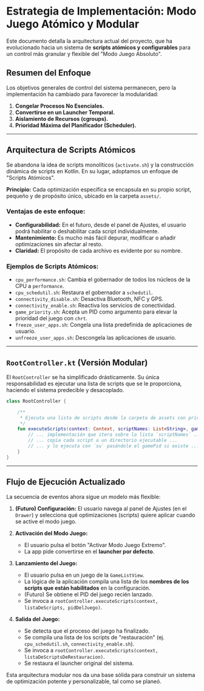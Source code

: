 # Estrategia de Implementación: Modo Juego Atómico y Modular

Este documento detalla la arquitectura actual del proyecto, que ha evolucionado hacia un sistema de **scripts atómicos y configurables** para un control más granular y flexible del "Modo Juego Absoluto".

## Resumen del Enfoque

Los objetivos generales de control del sistema permanecen, pero la implementación ha cambiado para favorecer la modularidad:

1.  **Congelar Procesos No Esenciales.**
2.  **Convertirse en un Launcher Temporal.**
3.  **Aislamiento de Recursos (cgroups).**
4.  **Prioridad Máxima del Planificador (Scheduler).**

---

## Arquitectura de Scripts Atómicos

Se abandona la idea de scripts monolíticos (`activate.sh`) y la construcción dinámica de scripts en Kotlin. En su lugar, adoptamos un enfoque de "Scripts Atómicos".

**Principio:** Cada optimización específica se encapsula en su propio script, pequeño y de propósito único, ubicado en la carpeta `assets/`. 

### Ventajas de este enfoque:

*   **Configurabilidad:** En el futuro, desde el panel de Ajustes, el usuario podrá habilitar o deshabilitar cada script individualmente.
*   **Mantenimiento:** Es mucho más fácil depurar, modificar o añadir optimizaciones sin afectar al resto.
*   **Claridad:** El propósito de cada archivo es evidente por su nombre.

### Ejemplos de Scripts Atómicos:

*   `cpu_performance.sh`: Cambia el gobernador de todos los núcleos de la CPU a `performance`.
*   `cpu_schedutil.sh`: Restaura el gobernador a `schedutil`.
*   `connectivity_disable.sh`: Desactiva Bluetooth, NFC y GPS.
*   `connectivity_enable.sh`: Reactiva los servicios de conectividad.
*   `game_priority.sh`: Acepta un PID como argumento para elevar la prioridad del juego con `chrt`.
*   `freeze_user_apps.sh`: Congela una lista predefinida de aplicaciones de usuario.
*   `unfreeze_user_apps.sh`: Descongela las aplicaciones de usuario.

---

## `RootController.kt` (Versión Modular)

El `RootController` se ha simplificado drásticamente. Su única responsabilidad es ejecutar una lista de scripts que se le proporciona, haciendo el sistema predecible y desacoplado.

```kotlin
class RootController {

    /**
     * Ejecuta una lista de scripts desde la carpeta de assets con privilegios de superusuario.
     */
    fun executeScripts(context: Context, scriptNames: List<String>, gamePid: String? = null) {
        // ... implementación que itera sobre la lista `scriptNames` ...
        // ... copia cada script a un directorio ejecutable ...
        // ... y lo ejecuta con `su` pasándole el gamePid si existe ...
    }
}
```

---

## Flujo de Ejecución Actualizado

La secuencia de eventos ahora sigue un modelo más flexible:

1.  **(Futuro) Configuración:** El usuario navega al panel de Ajustes (en el `Drawer`) y selecciona qué optimizaciones (scripts) quiere aplicar cuando se active el modo juego.

2.  **Activación del Modo Juego:**
    *   El usuario pulsa el botón "Activar Modo Juego Extremo".
    *   La app pide convertirse en el **launcher por defecto**.

3.  **Lanzamiento del Juego:**
    *   El usuario pulsa en un juego de la `GameListView`.
    *   La lógica de la aplicación compila una lista de los **nombres de los scripts que están habilitados** en la configuración.
    *   (Futuro) Se obtiene el PID del juego recién lanzado.
    *   Se invoca a `rootController.executeScripts(context, listaDeScripts, pidDelJuego)`.

4.  **Salida del Juego:**
    *   Se detecta que el proceso del juego ha finalizado.
    *   Se compila una lista de los scripts de "restauración" (ej. `cpu_schedutil.sh`, `connectivity_enable.sh`).
    *   Se invoca a `rootController.executeScripts(context, listaDeScriptsDeRestauracion)`.
    *   Se restaura el launcher original del sistema.

Esta arquitectura modular nos da una base sólida para construir un sistema de optimización potente y personalizable, tal como se planeó.
